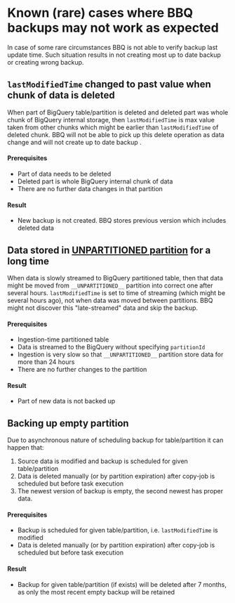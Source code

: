 # Known (rare) cases where BBQ backups may not work as expected

In case of some rare circumstances BBQ is not able to verify backup last update time. Such situation results in not creating most up to date backup or creating wrong backup.

## `lastModifiedTime` changed to past value when chunk of data is deleted 

When part of BigQuery table/partition is deleted and deleted part was whole chunk of BigQuery internal storage, then `lastModifiedTime` is max value taken from other chunks which might be earlier than `lastModifiedTime` of deleted chunk.
BBQ will not be able to pick up this delete operation as data change and will not create up to date backup .

#### Prerequisites
* Part of data needs to be deleted
* Deleted part is whole BigQuery internal chunk of data
* There are no further data changes in that partition

#### Result
* New backup is not created. BBQ stores previous version which includes deleted data

## Data stored in [__UNPARTITIONED__ partition](https://cloud.google.com/bigquery/docs/querying-partitioned-tables#ingestion-time_partitioned_tables_unpartitioned_partition) for a long time

When data is slowly streamed to BigQuery partitioned table, then that data might be moved from `__UNPARTITIONED__` partition into correct one after several hours. `lastModifiedTime` is set to time of streaming (which might be several hours ago), not when data was moved between partitions. 
BBQ might not discover this "late-streamed" data and skip the backup.

#### Prerequisites
* Ingestion-time partitioned table
* Data is streamed to the BigQuery without specifying `partitionId`
* Ingestion is very slow so that `__UNPARTITIONED__` partition store data for more than 24 hours
* There are no further changes to the partition

#### Result
* Part of new data is not backed up

## Backing up empty partition

Due to asynchronous nature of scheduling backup for table/partition it can happen that:
1. Source data is modified and backup is scheduled for given table/partition
1. Data is deleted manually (or by partition expiration) after copy-job is scheduled but before task execution
1. The newest version of backup is empty, the second newest has proper data.

#### Prerequisites
* Backup is scheduled for given table/partition, i.e. `lastModifiedTime` is modified
* Data is deleted manually (or by partition expiration) after copy-job is scheduled but before task execution

#### Result
* Backup for given table/partition (if exists) will be deleted after 7 months, as only the most recent empty backup will be retained 
